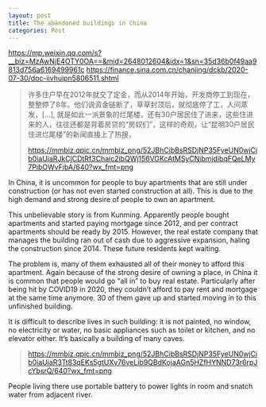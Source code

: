 ```yaml
---
layout: post
title: The abandoned buildings in China
categories: Post
---
```


https://mp.weixin.qq.com/s?__biz=MzAwNjE4OTY0OA==&mid=2648012604&idx=1&sn=35d36b0f49aa9813d756a6169499961c
https://finance.sina.com.cn/chanjing/dckb/2020-07-30/doc-iivhuipn5806511.shtml

> 许多住户早在2012年就交了定金，而从2014年开始，开发商停工到现在，整整停了8年。他们说资金链断了，草草封顶后，就彻底停了工，人间蒸发，[…], 就是如此一派景象的烂尾楼，还有30户居民住了进来，这些住进来的人，往往还都是背着房贷的“房奴们”，这样的奇观，让“昆明30户居民住进烂尾楼”的新闻直接上了热搜，
>
> https://mmbiz.qpic.cn/mmbiz_png/52JBhCibBsRSDjNP35FyeUN0wjCib0iaUiaRJkCjCDtRf3Chaic2ibQWj156VGKcAtMSyCNibmjdibqFQeLMy7PibOWvFibA/640?wx_fmt=png

In China, it is uncommon for people to buy apartments that are still under construction (or has not even started construction at all). This is due to the high demand and strong desire of people to own an apartment.

This unbelievable story is from Kunming. Apparently people bought apartments and started paying mortgage since 2012, and per contract apartments should be ready by 2015. However, the real estate company that manages the building ran out of cash due to aggressive expansion, haling the construction since 2014. These future residents kept waiting.

The problem is, many of them exhausted all of their money to afford this apartment. Again because of the strong desire of owning a place, in China it is common that people would go “all in” to buy real estate. Particularly after being hit by COVID19 in 2020, they couldn’t afford to pay rent and mortgage at the same time anymore. 30 of them gave up and started moving in to this unfinished building.

It is difficult to describe lives in such building: it is not painted, no window, no electricity or water, no basic appliances such as toilet or kitchen, and no elevator either. It’s basically a building of many caves.

> https://mmbiz.qpic.cn/mmbiz_png/52JBhCibBsRSDjNP35FyeUN0wjCib0iaUiaR3Tt83qEKs5gtUXy76veLib9QBdKojaAGn5HZfHYNND73r6rpJcYbsrQ/640?wx_fmt=png

People living there use portable battery to power lights in room and snatch water from adjacent river.